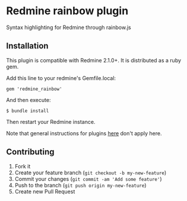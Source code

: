 Redmine rainbow plugin
======================

Syntax highlighting for Redmine through rainbow.js

Installation
------------

This plugin is compatible with Redmine 2.1.0+. It is distributed as a ruby gem.

Add this line to your redmine's Gemfile.local:

    gem 'redmine_rainbow'

And then execute:

    $ bundle install

Then restart your Redmine instance.

Note that general instructions for plugins [here](http://www.redmine.org/wiki/redmine/Plugins) don't apply here.


Contributing
------------

1. Fork it
2. Create your feature branch (`git checkout -b my-new-feature`)
3. Commit your changes (`git commit -am 'Add some feature'`)
4. Push to the branch (`git push origin my-new-feature`)
5. Create new Pull Request
